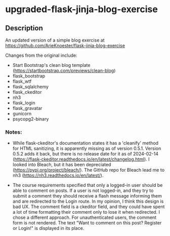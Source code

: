 # upgraded-flask-jinja-blog-exercise

## Description

An updated version of a simple blog exercise at https://github.com/ArieKnoester/flask-jinja-blog-exercise


Changes from the original include:
- Start Bootstrap's clean blog template (https://startbootstrap.com/previews/clean-blog)
- flask_bootstrap
- flask_wtf
- flask_sqlalchemy
- flask_ckeditor
- nh3
- flask_login
- flask_gravatar
- gunicorn
- psycopg2-binary

### Notes:
- While flask-ckeditor's documentation states it has a 'cleanify' method for HTML sanitizing, it is 
apparently missing as of version 0.5.1. Version 0.5.2 adds it back, but there is no release date for it
as of 2024-02-14 (https://flask-ckeditor.readthedocs.io/en/latest/changelog.html). I looked into Bleach, 
but it has been depreciated (https://pypi.org/project/bleach/). The GitHub repo for Bleach lead me to 
nh3 (https://nh3.readthedocs.io/en/latest/).

- The course requirements specified that only a logged-in user should be able to comment on posts. If 
a user is not logged-in, and they try to submit a comment they should receive a flash message informing 
them and are redirected to the Login route. In my opinion, I think this design is bad UX. The comment 
field is a ckeditor field, and they could have spent a lot of time formatting their comment only to lose
it when redirected. I chose a different approach. For unauthenticated users, the comment form is not 
rendered. The text "Want to comment on this post? Register or Login!" is displayed in its place.
